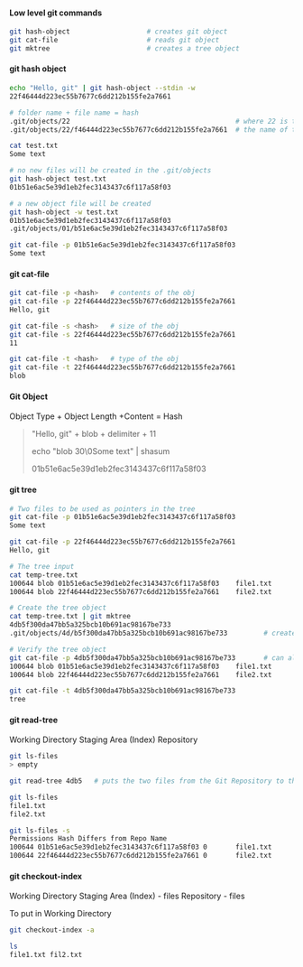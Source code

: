 #### Low level git commands
```bash
git hash-object                   # creates git object
git cat-file                      # reads git object
git mktree                        # creates a tree object
```

#### git hash object
```bash
echo "Hello, git" | git hash-object --stdin -w
22f46444d223ec55b7677c6dd212b155fe2a7661

# folder name + file name = hash
.git/objects/22                                         # where 22 is the beginning of the hash above
.git/objects/22/f46444d223ec55b7677c6dd212b155fe2a7661  # the name of the file, substr 2
```

```bash
cat test.txt
Some text

# no new files will be created in the .git/objects
git hash-object test.txt
01b51e6ac5e39d1eb2fec3143437c6f117a58f03

# a new object file will be created
git hash-object -w test.txt
01b51e6ac5e39d1eb2fec3143437c6f117a58f03
.git/objects/01/b51e6ac5e39d1eb2fec3143437c6f117a58f03

git cat-file -p 01b51e6ac5e39d1eb2fec3143437c6f117a58f03
Some text
```

#### git cat-file
```bash
git cat-file -p <hash>   # contents of the obj
git cat-file -p 22f46444d223ec55b7677c6dd212b155fe2a7661
Hello, git

git cat-file -s <hash>   # size of the obj
git cat-file -s 22f46444d223ec55b7677c6dd212b155fe2a7661
11

git cat-file -t <hash>   # type of the obj
git cat-file -t 22f46444d223ec55b7677c6dd212b155fe2a7661
blob
```

#### Git Object
Object Type + Object Length +Content = Hash
> "Hello, git" + blob + delimiter + 11
>
> echo "blob 30\0Some text" | shasum
>
> 01b51e6ac5e39d1eb2fec3143437c6f117a58f03

#### git tree
```bash
# Two files to be used as pointers in the tree
git cat-file -p 01b51e6ac5e39d1eb2fec3143437c6f117a58f03
Some text

git cat-file -p 22f46444d223ec55b7677c6dd212b155fe2a7661
Hello, git

# The tree input
cat temp-tree.txt
100644 blob 01b51e6ac5e39d1eb2fec3143437c6f117a58f03    file1.txt
100644 blob 22f46444d223ec55b7677c6dd212b155fe2a7661    file2.txt

# Create the tree object
cat temp-tree.txt | git mktree
4db5f300da47bb5a325bcb10b691ac98167be733
.git/objects/4d/b5f300da47bb5a325bcb10b691ac98167be733         # created file

# Verify the tree object
git cat-file -p 4db5f300da47bb5a325bcb10b691ac98167be733       # can also use git cat-file -p 4db5
100644 blob 01b51e6ac5e39d1eb2fec3143437c6f117a58f03    file1.txt
100644 blob 22f46444d223ec55b7677c6dd212b155fe2a7661    file2.txt

git cat-file -t 4db5f300da47bb5a325bcb10b691ac98167be733
tree
```

#### git read-tree
Working Directory
Staging Area (Index)
Repository

```bash
git ls-files
> empty

git read-tree 4db5   # puts the two files from the Git Repository to the Staging Area (Index)

git ls-files
file1.txt
file2.txt

git ls-files -s
Permissions Hash Differs from Repo Name
100644 01b51e6ac5e39d1eb2fec3143437c6f117a58f03 0       file1.txt
100644 22f46444d223ec55b7677c6dd212b155fe2a7661 0       file2.txt
```

#### git checkout-index
Working Directory
Staging Area (Index) - files
Repository - files

To put in Working Directory
```bash
git checkout-index -a

ls
file1.txt fil2.txt
```

